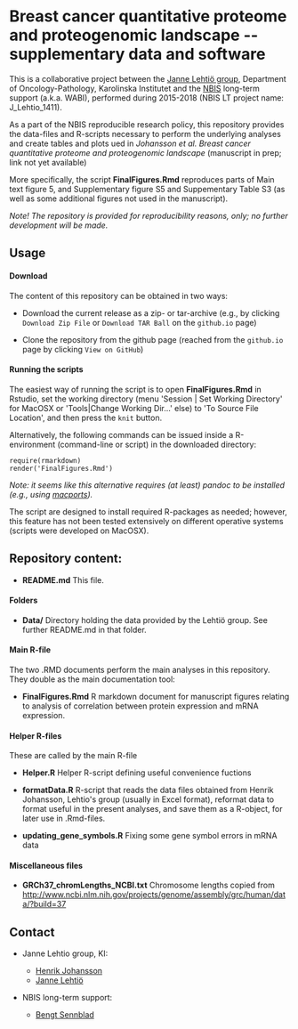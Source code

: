 # Breast cancer quantitative proteome and proteogenomic landscape -- supplementary data and software

This is a collaborative project between the [Janne Lehtiö
group](http://ki.se/en/onkpat/janne-lehtios-group), Department of
Oncology-Pathology, Karolinska Institutet and the
[NBIS](http://nbis.se) long-term support (a.k.a. WABI), performed
during 2015-2018 (NBIS LT project name: J_Lehtio_1411).

As a part of the NBIS reproducible research policy, this repository
provides the data-files and R-scripts necessary to perform the
underlying analyses and create tables and plots ued in *Johansson et
al. Breast cancer quantitative proteome and proteogenomic landscape*
(manuscript in prep; link not yet available)

More specifically, the script __FinalFigures.Rmd__ reproduces parts of
Main text figure 5, and Supplementary figure S5 and Suppementary Table
S3 (as well as some additional figures not used in the manuscript).

*Note! The repository is provided for reproducibility reasons, only; no
further development will be made.*

## Usage

#### Download

The content of this repository can be obtained in two ways:

* Download the current release as a zip- or tar-archive (e.g., by
  clicking `Download Zip File` or `Download TAR Ball` on the
  `github.io` page)

* Clone the repository from the github page (reached from the
  `github.io` page by clicking `View on GitHub`)

#### Running the scripts

The easiest way of running the script is to open __FinalFigures.Rmd__
in Rstudio, set the working directory (menu 'Session | Set Working
Directory' for MacOSX or 'Tools|Change Working Dir...' else) to 'To
Source File Location', and then press the `knit` button.

Alternatively, the following commands can be issued inside a
R-environment (command-line or script) in the downloaded directory:

```
require(rmarkdown)
render('FinalFigures.Rmd')
```

*Note: it seems like this alternative requires (at least) pandoc to
 be installed (e.g., using [macports](https://www.macports.org)).*

The script are designed to install required R-packages as needed;
however, this feature has not been tested extensively on different
operative systems (scripts were developed on MacOSX).

## Repository content:

* __README.md__
This file.

#### Folders

* __Data/__ Directory holding the data provided by the Lehtiö group.
See further README.md in that folder.

#### Main R-file
The two .RMD documents perform the main analyses in this repository.
They double as the main documentation tool:

* __FinalFigures.Rmd__
R markdown document for manuscript figures relating to analysis of
correlation between protein expression and mRNA expression.

#### Helper R-files
These are called by the main R-file

* __Helper.R__
Helper R-script defining useful convenience fuctions
* __formatData.R__
R-script that reads the data files obtained from Henrik Johansson,
Lehtio's group (usually in Excel format), reformat data to format 
useful in the present analyses, and save them as a R-object, for 
later use in .Rmd-files.

* __updating_gene_symbols.R__
Fixing some gene symbol errors in mRNA data

#### Miscellaneous files

* __GRCh37_chromLengths_NCBI.txt__
Chromosome lengths copied from http://www.ncbi.nlm.nih.gov/projects/genome/assembly/grc/human/data/?build=37

## Contact

* Janne Lehtio group, KI:
  * [Henrik Johansson](mailto:henrik.johansson@ki.se) 
  * [Janne  Lehtiö](mailto:janne.lehtio@ki.se) 

* NBIS long-term support:
  * [Bengt Sennblad](mailto:bengt.sennblad@scilifelab.se) 

